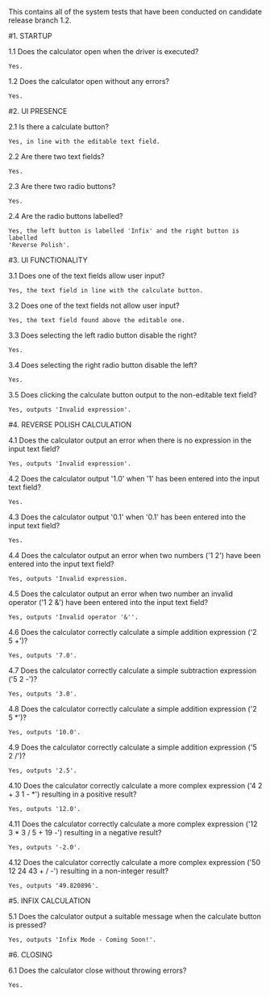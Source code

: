 This contains all of the system tests that have been conducted on candidate 
release branch 1.2.

#1.		STARTUP

1.1 Does the calculator open when the driver is executed?

	Yes.

1.2 Does the calculator open without any errors?

	Yes.

#2.		UI PRESENCE

2.1 Is there a calculate button?

	Yes, in line with the editable text field.

2.2 Are there two text fields?

	Yes.

2.3 Are there two radio buttons? 

	Yes.

2.4 Are the radio buttons labelled?

	Yes, the left button is labelled 'Infix' and the right button is labelled 
	'Reverse Polish'.

#3.		UI FUNCTIONALITY

3.1 Does one of the text fields allow user input?

	Yes, the text field in line with the calculate button.

3.2 Does one of the text fields not allow user input?

	Yes, the text field found above the editable one.

3.3 Does selecting the left radio button disable the right?

	Yes.

3.4 Does selecting the right radio button disable the left?

	Yes.

3.5 Does clicking the calculate button output to the non-editable text field?

	Yes, outputs 'Invalid expression'.

#4.		REVERSE POLISH CALCULATION

4.1 Does the calculator output an error when there is no expression in the 
  	input text field?

	Yes, outputs 'Invalid expression'.

4.2 Does the calculator output '1.0' when '1' has been entered into the input 
		text field?
 	
	Yes.

4.3 Does the calculator output '0.1' when '0.1' has been entered into the input
		text field?

	Yes.
	
4.4 Does the calculator output an error when two numbers ('1 2') have been
		entered into the input text field?
		
	Yes, outputs 'Invalid expression.
	
4.5 Does the calculator output an error when two number an invalid operator
		('1 2 &') have been entered into the input text field?
		
	Yes, outputs 'Invalid operator '&''.
	
4.6 Does the calculator correctly calculate a simple addition expression 
		('2 5 +')?
		
	Yes, outputs '7.0'.

4.7 Does the calculator correctly calculate a simple subtraction expression 
		('5 2 -')?
		
	Yes, outputs '3.0'.
	
4.8 Does the calculator correctly calculate a simple addition expression 
		('2 5 *')?
	
	Yes, outputs '10.0'.

4.9 Does the calculator correctly calculate a simple addition expression 
		('5 2 /')?
	
	Yes, outputs '2.5'.

4.10 	Does the calculator correctly calculate a more complex expression
			('4 2 + 3 1 - *') resulting in a positive result?
			
	Yes, outputs '12.0'.

4.11 	Does the calculator correctly calculate a more complex expression
			('12 3 * 3 / 5 + 19 -') resulting in a negative result?
			
	Yes, outputs '-2.0'.

4.12 	Does the calculator correctly calculate a more complex expression
			('50 12 24 43 + / -') resulting in a non-integer result?
			
	Yes, outputs '49.820896'.

#5.		INFIX CALCULATION

5.1 Does the calculator output a suitable message when the calculate button
		is pressed?
		
	Yes, outputs 'Infix Mode - Coming Soon!'.

#6.		CLOSING
  
6.1 Does the calculator close without throwing errors?

    Yes.